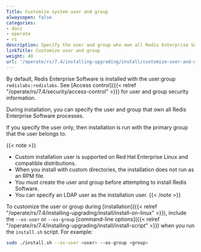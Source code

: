 ```yaml
---
Title: Customize system user and group
alwaysopen: false
categories:
- docs
- operate
- rs
description: Specify the user and group who own all Redis Enterprise Software processes.
linkTitle: Customize user and group
weight: 40
url: '/operate/rs/7.4/installing-upgrading/install/customize-user-and-group/'
---
```


By default, Redis Enterprise Software is installed with the user:group `redislabs:redislabs`. See [Access control]({{< relref "/operate/rs/7.4/security/access-control" >}}) for user and group security information.

During installation, you can specify the user and group that own all Redis Enterprise Software processes.

If you specify the user only, then installation is run with the primary group that the user belongs to.

{{< note >}}
- Custom installation user is supported on Red Hat Enterprise Linux and compatible distributions.
- When you install with custom directories, the installation does not run as an RPM file.
- You must create the user and group before attempting to install Redis Software.
- You can specify an LDAP user as the installation user.
{{< /note >}}

To customize the user or group during [installation]({{< relref "/operate/rs/7.4/installing-upgrading/install/install-on-linux" >}}), include the `--os-user` or `--os-group` [command-line options]({{< relref "/operate/rs/7.4/installing-upgrading/install/install-script" >}}) when you run the `install.sh` script. For example:

```sh
sudo ./install.sh --os-user <user> --os-group <group>
```

